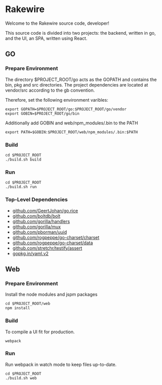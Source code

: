 # Rakewire

Welcome to the Rakewire source code, developer!

This source code is divided into two projects: the backend, written in go, and the UI, an SPA, written using React.

## GO

### Prepare Environment

The directory $PROJECT_ROOT/go acts as the GOPATH and contains the bin, pkg and src directories.
The project dependencies are located at vendor/src according to the gb convention.

Therefore, set the following environment varibles:

	export GOPATH=$PROJECT_ROOT/go:$PROJECT_ROOT/go/vendor
	export GOBIN=$PROJECT_ROOT/go/bin

Additionally add GOBIN and web/npm_modules/.bin to the PATH

	export PATH=$GOBIN:$PROJECT_ROOT/web/npm_modules/.bin:$PATH

### Build

	cd $PROJECT_ROOT
	./build.sh build

### Run

	cd $PROJECT_ROOT
	./build.sh run

### Top-Level Dependencies

 - [github.com/GeertJohan/go.rice](https://github.com/GeertJohan/go.rice)
 - [github.com/boltdb/bolt](https://github.com/boltdb/bolt)
 - [github.com/gorilla/handlers](https://github.com/gorilla/handlers)
 - [github.com/gorilla/mux](https://github.com/gorilla/mux)
 - [github.com/pborman/uuid](https://github.com/pborman/uuid)
 - [github.com/rogpeppe/go-charset/charset](https://github.com/rogpeppe/go-charset/charset)
 - [github.com/rogpeppe/go-charset/data](https://github.com/rogpeppe/go-charset/data)
 - [github.com/stretchr/testify/assert](https://github.com/stretchr/testify)
 - [gopkg.in/yaml.v2](https://gopkg.in/yaml.v2)

## Web

### Prepare Environment

Install the node modules and jspm packages

	cd $PROJECT_ROOT/web
	npm install

### Build

To compile a UI fit for production.

	webpack

### Run

Run webpack in watch mode to keep files up-to-date.

	cd $PROJECT_ROOT
	./build.sh web
